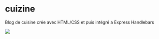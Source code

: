 # cuizine
Blog de cuisine crée avec HTML/CSS et puis intégré a Express Handlebars

![](https://media.giphy.com/media/8OPmww3Q3JydMVQOI5/giphy.gif)
